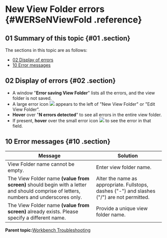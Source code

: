 # New View Folder errors {#WERSeNViewFold .reference}

## 01 Summary of this topic {#01 .section}

The sections in this topic are as follows:

-   [02 Display of errors](WERSeNViewFold.md#02)
-   [10 Error messages](WERSeNViewFold.md#10)

## 02 Display of errors {#02 .section}

-   A window "**Error saving View Folder**" lists all the errors, and the view folder is not saved.
-   A large error icon ![](images/Icon_Error_Large_01.gif) appears to the left of "New View Folder" or "Edit View Folder".
-   **Hover** over "**N errors detected**" to see all errors in the entire view folder.
-   If present, **hover** over the small error icon ![](images/Icon_Error_Field_01.gif) to see the error in that field.

## 10 Error messages {#10 .section}

|Message|Solution|
|-------|--------|
|View Folder name cannot be empty.|Enter view folder name.|
|The View Folder name **\(value from screen\)** should begin with a letter and should comprise of letters, numbers and underscores only.|Alter the name as appropriate. Fullstops, dashes \("-"\) and slashes \("/"\) are not permitted.|
|The View Folder name **\(value from screen\)** already exists. Please specify a different name.|Provide a unique view folder name.|

**Parent topic:**[Workbench Troubleshooting](../html/AAR950WETr.md)

